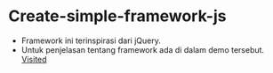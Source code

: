 # Create-simple-framework-js
- Framework ini terinspirasi dari jQuery.
- Untuk penjelasan tentang framework ada di dalam demo tersebut.
<a href="https://gundowijoyo.github.io/Create-simple-framework-js/">Visited</a>
